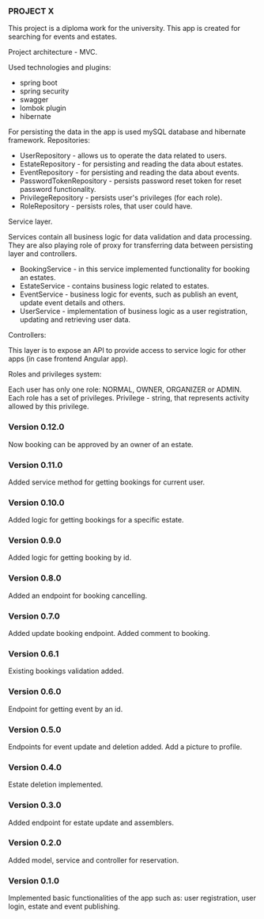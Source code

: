 ### PROJECT X

This project is a diploma work for the university. This app is created for searching for events and estates. 

Project architecture - MVC. 

Used technologies and plugins:
- spring boot
- spring security
- swagger
- lombok plugin
- hibernate

For persisting the data in the app is used mySQL database and hibernate framework.
Repositories:
- UserRepository - allows us to operate the data related to users.
- EstateRepository - for persisting and reading the data about estates.
- EventRepository - for persisting and reading the data about events.
- PasswordTokenRepository - persists password reset token for reset password functionality.
- PrivilegeRepository - persists user's privileges (for each role).
- RoleRepository - persists roles, that user could have.

Service layer.

Services contain all business logic for data validation and data processing. They are also playing role of proxy 
for transferring data between persisting layer and controllers.

- BookingService - in this service implemented functionality for booking an estates.
- EstateService - contains business logic related to estates.
- EventService - business logic for events, such as publish an event, update event details and others.
- UserService - implementation of business logic as a user registration, updating and retrieving user data.

Controllers: 

This layer is to expose an API to provide access to service logic for other apps (in case frontend Angular app).

Roles and privileges system:

Each user has only one role: NORMAL, OWNER, ORGANIZER or ADMIN. Each role has a set of privileges. Privilege - string,
that represents activity allowed by this privilege.

### Version 0.12.0
Now booking can be approved by an owner of an estate.

### Version 0.11.0
Added service method for getting bookings for current user.

### Version 0.10.0
Added logic for getting bookings for a specific estate.

### Version 0.9.0
Added logic for getting booking by id.

### Version 0.8.0
Added an endpoint for booking cancelling.

### Version 0.7.0
Added update booking endpoint. Added comment to booking.

### Version 0.6.1
Existing bookings validation added.

### Version 0.6.0
Endpoint for getting event by an id.

### Version 0.5.0
Endpoints for event update and deletion added. Add a picture to profile.

### Version 0.4.0
Estate deletion implemented.

### Version 0.3.0
Added endpoint for estate update and assemblers.

### Version 0.2.0
Added model, service and controller for reservation.

### Version 0.1.0
Implemented basic functionalities of the app such as: user registration, user login, estate and event publishing.
